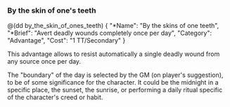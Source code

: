 ### By the skin of one's teeth

@(dd by_the_skin_of_ones_teeth)
{ 
  "*Name": "By the skins of one teeth",
  "*Brief": "Avert deadly wounds completely once per day",
  "Category": "Advantage",
  "Cost": "1 TT/Secondary"
}

This advantage allows to resist automatically a single
deadly wound from any source once per day.

The "boundary" of the day is selected by the GM (on player's suggestion),
to be of some significance for the character. It could be the midnight
in a specific place, the sunset, the sunrise, or performing a 
daily ritual specific of the character's creed or habit.

